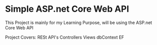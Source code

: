 # Simple ASP.net Core Web API 

This Project is mainly for my Learning Purpose, will be using the ASP.net Core Web API

Project Covers:
    RESt API's
    Controllers
    Views
    dbContext
    EF